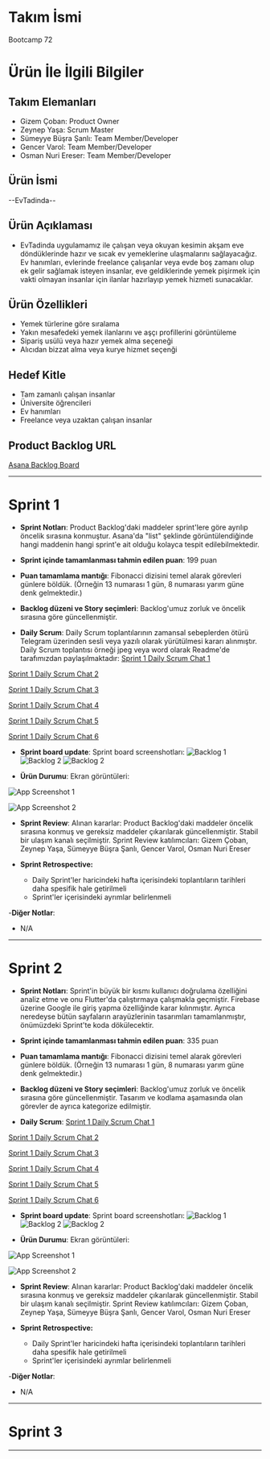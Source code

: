 # **Takım İsmi**

Bootcamp 72

# Ürün İle İlgili Bilgiler

## Takım Elemanları

- Gizem Çoban: Product Owner
- Zeynep Yaşa: Scrum Master
- Sümeyye Büşra Şanlı: Team Member/Developer
- Gencer Varol: Team Member/Developer
- Osman Nuri Ereser: Team Member/Developer

## Ürün İsmi

--EvTadinda--

## Ürün Açıklaması

- EvTadinda uygulamamız ile çalışan veya okuyan kesimin akşam eve döndüklerinde hazır ve sıcak ev yemeklerine ulaşmalarını sağlayacağız. Ev hanımları, evlerinde freelance çalışanlar veya evde boş zamanı olup ek gelir sağlamak isteyen insanlar, eve geldiklerinde yemek pişirmek için vakti olmayan insanlar için ilanlar hazırlayıp yemek hizmeti sunacaklar.

## Ürün Özellikleri

- Yemek türlerine göre sıralama
- Yakın mesafedeki yemek ilanlarını ve aşçı profillerini görüntüleme
- Sipariş usülü veya hazır yemek alma seçeneği
- Alıcıdan bizzat alma veya kurye hizmet seçenği

## Hedef Kitle

- Tam zamanlı çalışan insanlar
- Üniversite öğrencileri
- Ev hanımları
- Freelance veya uzaktan çalışan insanlar

## Product Backlog URL

[Asana Backlog Board](https://app.asana.com/0/1202215990703336/board)

---

# Sprint 1
- **Sprint Notları**: Product Backlog'daki maddeler sprint'lere göre ayrılıp öncelik sırasına konmuştur. Asana'da "list" şeklinde görüntülendiğinde hangi maddenin hangi sprint'e ait olduğu kolayca tespit edilebilmektedir.

- **Sprint içinde tamamlanması tahmin edilen puan**: 199 puan

- **Puan tamamlama mantığı**: Fibonacci dizisini temel alarak görevleri günlere böldük. (Örneğin 13 numarası 1 gün, 8 numarası yarım güne denk gelmektedir.)

- **Backlog düzeni ve Story seçimleri**: Backlog'umuz zorluk ve öncelik sırasına göre güncellenmiştir.

- **Daily Scrum**: Daily Scrum toplantılarının zamansal sebeplerden ötürü Telegram üzerinden sesli veya yazılı olarak yürütülmesi kararı alınmıştır. Daily Scrum toplantısı örneği jpeg veya word olarak Readme'de tarafımızdan paylaşılmaktadır: [Sprint 1 Daily Scrum Chat 1](https://github.com/gizemcobannnn/flutter_72/blob/main/Bootcamp72Scrum-main/ProjectManagement/Sprint1Documents/dailysprint1.PNG)

[Sprint 1 Daily Scrum Chat 2](https://github.com/gizemcobannnn/flutter_72/blob/main/Bootcamp72Scrum-main/ProjectManagement/Sprint1Documents/dailysprint2.PNG)

[Sprint 1 Daily Scrum Chat 3](https://github.com/gizemcobannnn/flutter_72/blob/main/Bootcamp72Scrum-main/ProjectManagement/Sprint1Documents/dailysprint4.PNG)

[Sprint 1 Daily Scrum Chat 4](https://github.com/gizemcobannnn/flutter_72/blob/main/Bootcamp72Scrum-main/ProjectManagement/Sprint1Documents/dailysprint5.PNG)

[Sprint 1 Daily Scrum Chat 5](https://github.com/gizemcobannnn/flutter_72/blob/main/Bootcamp72Scrum-main/ProjectManagement/Sprint1Documents/dailysprint6.PNG)

[Sprint 1 Daily Scrum Chat 6](https://github.com/gizemcobannnn/flutter_72/blob/main/Bootcamp72Scrum-main/ProjectManagement/Sprint1Documents/dailysprint7.PNG)

- **Sprint board update**: Sprint board screenshotları: 
![Backlog 1](https://github.com/gizemcobannnn/flutter_72/blob/ea16b145ac61e9ed178564db54f0e2ab64597f8c/Bootcamp72Scrum-main/ProjectManagement/Sprint1Documents/productbacklog1.png) 
![Backlog 2](https://github.com/gizemcobannnn/flutter_72/blob/ea16b145ac61e9ed178564db54f0e2ab64597f8c/Bootcamp72Scrum-main/ProjectManagement/Sprint1Documents/productbacklog2.png) 
![Backlog 2](https://github.com/gizemcobannnn/flutter_72/blob/main/Bootcamp72Scrum-main/ProjectManagement/Sprint1Documents/productbacklog3.png) 

- **Ürün Durumu**: Ekran görüntüleri: 

![App Screenshot 1](https://github.com/gizemcobannnn/flutter_72/blob/main/Bootcamp72Scrum-main/ProjectManagement/Sprint1Documents/productss1.JPG) 

![App Screenshot 2](https://github.com/gizemcobannnn/flutter_72/blob/main/Bootcamp72Scrum-main/ProjectManagement/Sprint1Documents/productss2.JPG) 

- **Sprint Review**: 
Alınan kararlar: Product Backlog'daki maddeler öncelik sırasına konmuş ve gereksiz maddeler çıkarılarak güncellenmiştir. Stabil bir ulaşım kanalı seçilmiştir.  Sprint Review katılımcıları: Gizem Çoban, Zeynep Yaşa, Sümeyye Büşra Şanlı, Gencer Varol, Osman Nuri Ereser

- **Sprint Retrospective:**
  - Daily Sprint'ler haricindeki hafta içerisindeki toplantıların tarihleri daha spesifik hale getirilmeli
  - Sprint'ler içerisindeki ayrımlar belirlenmeli

-**Diğer Notlar**:
- N/A

---

# Sprint 2

- **Sprint Notları**: Sprint'in büyük bir kısmı kullanıcı doğrulama özelliğini analiz etme ve onu Flutter'da çalıştırmaya çalışmakla geçmiştir. Firebase üzerine Google ile giriş yapma özelliğinde karar kılınmıştır. Ayrıca neredeyse bütün sayfaların arayüzlerinin tasarımları tamamlanmıştır, önümüzdeki Sprint'te koda dökülecektir. 

- **Sprint içinde tamamlanması tahmin edilen puan**: 335 puan

- **Puan tamamlama mantığı**: Fibonacci dizisini temel alarak görevleri günlere böldük. (Örneğin 13 numarası 1 gün, 8 numarası yarım güne denk gelmektedir.)

- **Backlog düzeni ve Story seçimleri**: Backlog'umuz zorluk ve öncelik sırasına göre güncellenmiştir. Tasarım ve kodlama aşamasında olan görevler de ayrıca kategorize edilmiştir. 

- **Daily Scrum**: [Sprint 1 Daily Scrum Chat 1](https://github.com/gizemcobannnn/flutter_72/blob/main/Bootcamp72Scrum-main/ProjectManagement/Sprint1Documents/dailysprint1.PNG)

[Sprint 1 Daily Scrum Chat 2](https://github.com/gizemcobannnn/flutter_72/blob/main/Bootcamp72Scrum-main/ProjectManagement/Sprint1Documents/dailysprint2.PNG)

[Sprint 1 Daily Scrum Chat 3](https://github.com/gizemcobannnn/flutter_72/blob/main/Bootcamp72Scrum-main/ProjectManagement/Sprint1Documents/dailysprint4.PNG)

[Sprint 1 Daily Scrum Chat 4](https://github.com/gizemcobannnn/flutter_72/blob/main/Bootcamp72Scrum-main/ProjectManagement/Sprint1Documents/dailysprint5.PNG)

[Sprint 1 Daily Scrum Chat 5](https://github.com/gizemcobannnn/flutter_72/blob/main/Bootcamp72Scrum-main/ProjectManagement/Sprint1Documents/dailysprint6.PNG)

[Sprint 1 Daily Scrum Chat 6](https://github.com/gizemcobannnn/flutter_72/blob/main/Bootcamp72Scrum-main/ProjectManagement/Sprint1Documents/dailysprint7.PNG)

- **Sprint board update**: Sprint board screenshotları: 
![Backlog 1](https://github.com/gizemcobannnn/flutter_72/blob/ea16b145ac61e9ed178564db54f0e2ab64597f8c/Bootcamp72Scrum-main/ProjectManagement/Sprint1Documents/productbacklog1.png) 
![Backlog 2](https://github.com/gizemcobannnn/flutter_72/blob/ea16b145ac61e9ed178564db54f0e2ab64597f8c/Bootcamp72Scrum-main/ProjectManagement/Sprint1Documents/productbacklog2.png) 
![Backlog 2](https://github.com/gizemcobannnn/flutter_72/blob/main/Bootcamp72Scrum-main/ProjectManagement/Sprint1Documents/productbacklog3.png) 

- **Ürün Durumu**: Ekran görüntüleri: 

![App Screenshot 1](https://github.com/gizemcobannnn/flutter_72/blob/main/Bootcamp72Scrum-main/ProjectManagement/Sprint1Documents/productss1.JPG) 

![App Screenshot 2](https://github.com/gizemcobannnn/flutter_72/blob/main/Bootcamp72Scrum-main/ProjectManagement/Sprint1Documents/productss2.JPG) 

- **Sprint Review**: 
Alınan kararlar: Product Backlog'daki maddeler öncelik sırasına konmuş ve gereksiz maddeler çıkarılarak güncellenmiştir. Stabil bir ulaşım kanalı seçilmiştir.  Sprint Review katılımcıları: Gizem Çoban, Zeynep Yaşa, Sümeyye Büşra Şanlı, Gencer Varol, Osman Nuri Ereser

- **Sprint Retrospective:**
  - Daily Sprint'ler haricindeki hafta içerisindeki toplantıların tarihleri daha spesifik hale getirilmeli
  - Sprint'ler içerisindeki ayrımlar belirlenmeli

-**Diğer Notlar**:
- N/A

---

# Sprint 3

---
